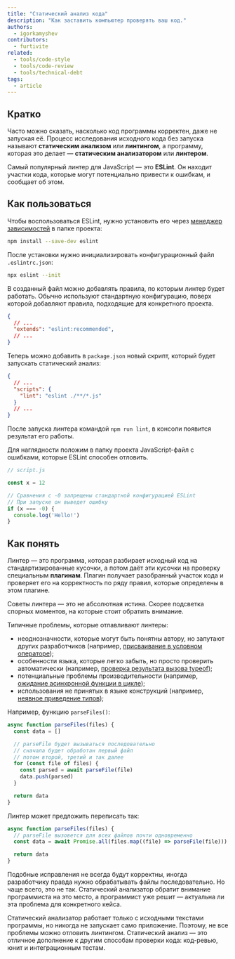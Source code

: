 ```yaml
---
title: "Статический анализ кода"
description: "Как заставить компьютер проверять ваш код."
authors:
  - igorkamyshev
contributors:
  - furtivite
related:
  - tools/code-style
  - tools/code-review
  - tools/technical-debt
tags:
  - article
---
```


## Кратко

Часто можно сказать, насколько код программы корректен, даже не запуская её. Процесс исследования исходного кода без запуска называют __статическим анализом__ или __линтингом__, а программу, которая это делает — __статическим анализатором__ или __линтером__.

Самый популярный линтер для JavaScript — это __ESLint__. Он находит участки кода, которые могут потенциально привести к ошибкам, и сообщает об этом.

## Как пользоваться

Чтобы воспользоваться ESLint, нужно установить его через [менеджер зависимостей](/tools/package-managers/) в папке проекта:

```bash
npm install --save-dev eslint
```

После установки нужно инициализировать конфигурационный файл `.eslintrc.json`:

```bash
npx eslint --init
```

В созданный файл можно добавлять правила, по которым линтер будет работать. Обычно используют стандартную конфигурацию, поверх которой добавляют правила, подходящие для конкретного проекта.

```json
{
  // ...
  "extends": "eslint:recommended",
  // ...
}
```

Теперь можно добавить в `package.json` новый скрипт, который будет запускать статический анализ:

```json
{
  // ...
  "scripts": {
    "lint": "eslint ./**/*.js"
  }
  // ...
}
```

После запуска линтера командой `npm run lint`, в консоли появится результат его работы.

Для наглядности положим в папку проекта JavaScript-файл с ошибками, которые ESLint способен отловить.

```js
// script.js

const x = 12

// Сравнения с -0 запрещены стандартной конфигурацией ESLint
// При запуске он выведет ошибку
if (x === -0) {
  console.log('Hello!')
}
```

## Как понять

Линтер — это программа, которая разбирает исходный код на стандартизированные кусочки, а потом даёт эти кусочки на проверку специальным __плагинам__. Плагин получает разобранный участок кода и проверяет его на корректность по ряду правил, которые определены в этом плагине.

Советы линтера — это не абсолютная истина. Скорее подсветка спорных моментов, на которые стоит обратить внимание.

Типичные проблемы, которые отлавливают линтеры:

- неоднозначности, которые могут быть понятны автору, но запутают других разработчиков (например, [присваивание в условном операторе](https://eslint.org/docs/rules/no-cond-assign));
- особенности языка, которые легко забыть, но просто проверить автоматически (например, [проверка результата вызова typeof](https://eslint.org/docs/rules/valid-typeof));
- потенциальные проблемы производительности (например, [ожидание асинхронной функции в цикле](https://eslint.org/docs/rules/no-await-in-loop#disallow-await-inside-of-loops-no-await-in-loop));
- использования не принятых в языке конструкций (например, [неявное приведение типов](https://eslint.org/docs/rules/no-implicit-coercion));

Например, функцию `parseFiles()`:

```js
async function parseFiles(files) {
  const data = []

  // parseFile будет вызываться последовательно
  // сначала будет обработан первый файл
  // потом второй, третий и так далее
  for (const file of files) {
    const parsed = await parseFile(file)
    data.push(parsed)
  }

  return data
}
```

Линтер может предложить переписать так:

```js
async function parseFiles(files) {
  // parseFile вызовется для всех файлов почти одновременно
  const data = await Promise.all(files.map((file) => parseFile(file)))

  return data
}
```

Подобные исправления не всегда будут корректны, иногда разработчику правда нужно обрабатывать файлы последовательно. Но чаще всего, это не так. Статический анализатор обратит внимание программиста на это место, а программист уже решит — актуальна ли эта проблема для конкретного кейса.

Статический анализатор работает только с исходными текстами программы, но никогда не запускает само приложение. Поэтому, не все проблемы можно отловить линтингом. Статический анализ — это отличное дополнение к другим способам проверки кода: код-ревью, юнит и интеграционным тестам.
